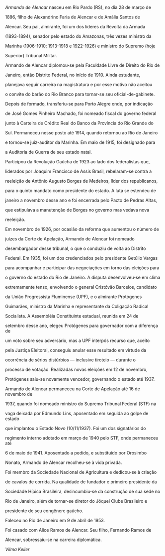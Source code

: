 

 



*Armando de Alencar* nasceu em Rio Pardo (RS), no dia 28 de março de

1886, filho de Alexandrino Faria de Alencar e de Amália Santos de

Alencar. Seu pai, almirante, foi um dos líderes da Revolta da Armada

(1893-1894), senador pelo estado do Amazonas, três vezes ministro da

Marinha (1906-1910; 1913-1918 e 1922-1926) e ministro do Supremo (hoje

Superior) Tribunal Militar.



Armando de Alencar diplomou-se pela Faculdade Livre de Direito do Rio de

Janeiro, então Distrito Federal, no início de 1910. Ainda estudante,

planejava seguir carreira na magistratura e por esse motivo não aceitou

o convite do barão do Rio Branco para tornar-se seu oficial-de-gabinete.

Depois de formado, transferiu-se para Porto Alegre onde, por indicação

de José Gomes Pinheiro Machado, foi nomeado fiscal do governo federal

junto à Carteira de Crédito Real do Banco da Província do Rio Grande do

Sul. Permaneceu nesse posto até 1914, quando retornou ao Rio de Janeiro

e tornou-se juiz-auditor da Marinha. Em maio de 1915, foi designado para

a Auditoria de Guerra de seu estado natal.



Participou da Revolução Gaúcha de 1923 ao lado dos federalistas que,

liderados por Joaquim Francisco de Assis Brasil, rebelaram-se contra a

reeleição de Antônio Augusto Borges de Medeiros, líder dos republicanos,

para o quinto mandato como presidente do estado. A luta se estendeu de

janeiro a novembro desse ano e foi encerrada pelo Pacto de Pedras Altas,

que estipulava a manutenção de Borges no governo mas vedava nova

reeleição.



Em novembro de 1926, por ocasião da reforma que aumentou o número de

juízes da Corte de Apelação, Armando de Alencar foi nomeado

desembargador desse tribunal, o que o conduziu de volta ao Distrito

Federal. Em 1935, foi um dos credenciados pelo presidente Getúlio Vargas

para acompanhar e participar das negociações em torno das eleições para

o governo do estado do Rio de Janeiro. A disputa desenvolveu-se em clima

extremamente tenso, envolvendo o general Cristóvão Barcelos, candidato

da União Progressista Fluminense (UPF), e o almirante Protógenes

Guimarães, ministro da Marinha e representante da Coligação Radical

Socialista. A Assembléia Constituinte estadual, reunida em 24 de

setembro desse ano, elegeu Protógenes para governador com a diferença de

um voto sobre seu adversário, mas a UPF interpôs recurso que, aceito

pela Justiça Eleitoral, conseguiu anular esse resultado em virtude da

ocorrência de sérios distúrbios — inclusive tiroteio — durante o

processo de votação. Realizadas novas eleições em 12 de novembro,

Protógenes saiu-se novamente vencedor, governando o estado até 1937.



Armando de Alencar permaneceu na Corte de Apelação até 16 de novembro de

1937, quando foi nomeado ministro do Supremo Tribunal Federal (STF) na

vaga deixada por Edmundo Lins, aposentado em seguida ao golpe de estado

que implantou o Estado Novo (10/11/1937). Foi um dos signatários do

regimento interno adotado em março de 1940 pelo STF, onde permaneceu até

6 de maio de 1941. Aposentado a pedido, e substituído por Orosimbo

Nonato, Armando de Alencar recolheu-se à vida privada.



Foi membro da Sociedade Nacional de Agricultura e dedicou-se à criação

de cavalos de corrida. Na qualidade de fundador e primeiro presidente da

Sociedade Hípica Brasileira, desincumbiu-se da construção de sua sede no

Rio de Janeiro, além de tornar-se diretor do Jóquei Clube Brasileiro e

presidente de seu congênere gaúcho.



Faleceu no Rio de Janeiro em 9 de abril de 1953.



Foi casado com Alice Ramos de Alencar. Seu filho, Fernando Ramos de

Alencar, sobressaiu-se na carreira diplomática.



*Vilma Keller*



 



